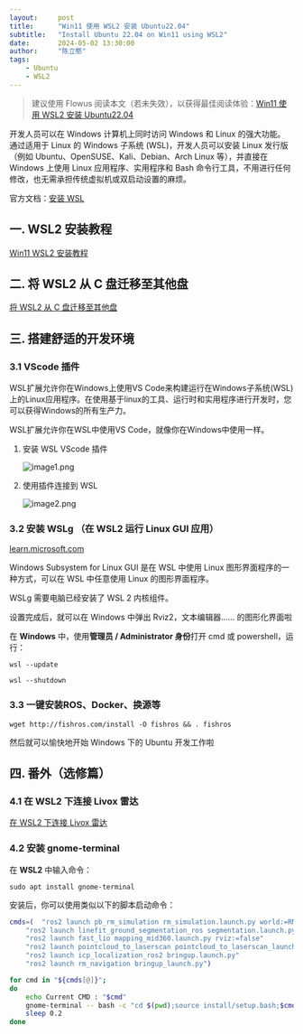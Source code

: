 ```yaml
---
layout:     post
title:      "Win11 使用 WSL2 安装 Ubuntu22.04"
subtitle:   "Install Ubuntu 22.04 on Win11 using WSL2"
date:       2024-05-02 13:30:00
author:     "陈立憨"
tags:
    - Ubuntu
    - WSL2
---
```


> 建议使用 Flowus 阅读本文（若未失效），以获得最佳阅读体验：[Win11 使用 WSL2 安装 Ubuntu22.04](https://flowus.cn/lihanchen/share/8f7b8faf-da59-4df9-8013-dff334c4038b?code=4PP1RS)

开发人员可以在 Windows 计算机上同时访问 Windows 和 Linux 的强大功能。 通过适用于 Linux 的 Windows 子系统 (WSL)，开发人员可以安装 Linux 发行版（例如 Ubuntu、OpenSUSE、Kali、Debian、Arch Linux 等），并直接在 Windows 上使用 Linux 应用程序、实用程序和 Bash 命令行工具，不用进行任何修改，也无需承担传统虚拟机或双启动设置的麻烦。

官方文档：[安装 WSL](https://learn.microsoft.com/zh-cn/windows/wsl/install)


## 一. WSL2 安装教程

[Win11 WSL2 安装教程](https://lihanchen2004.github.io/2024/05/02/Win11-WSL2-Installation-Tutorial/)

## 二. 将 WSL2 从 C 盘迁移至其他盘

[将 WSL2 从 C 盘迁移至其他盘](https://lihanchen2004.github.io/2024/05/02/Move-WSL2-from-C-Drive-to-Another-Drive/)


## 三. 搭建舒适的开发环境

### 3.1 VScode 插件

WSL扩展允许你在Windows上使用VS Code来构建运行在Windows子系统(WSL)上的Linux应用程序。在使用基于linux的工具、运行时和实用程序进行开发时，您可以获得Windows的所有生产力。

WSL扩展允许你在WSL中使用VS Code，就像你在Windows中使用一样。

1. 安装 WSL VScode 插件

    ![image1.png](/img/in-post/About_Ubuntu/Install-Ubuntu-22.04-on-Win11-using-WSL2/image1.png)

1. 使用插件连接到 WSL

    ![image2.png](/img/in-post/About_Ubuntu/Install-Ubuntu-22.04-on-Win11-using-WSL2/image2.png)

### 3.2 安装 WSLg （在 WSL2 运行 Linux GUI 应用）

[learn.microsoft.com](https://learn.microsoft.com/zh-cn/windows/wsl/tutorials/gui-apps)


Windows Subsystem for Linux GUI 是在 WSL 中使用 Linux 图形界面程序的一种方式，可以在 WSL 中任意使用 Linux 的图形界面程序。

WSLg 需要电脑已经安装了 WSL 2 内核组件。

设置完成后，就可以在 Windows 中弹出 Rviz2，文本编辑器...... 的图形化界面啦

在 **Windows** 中，使用**管理员 / Administrator 身份**打开 cmd 或 powershell，运行：

```Shell
wsl --update
```

```Shell
wsl --shutdown
```

### 3.3 一键安装ROS、Docker、换源等

```Shell
wget http://fishros.com/install -O fishros && . fishros
```

然后就可以愉快地开始 Windows 下的 Ubuntu 开发工作啦

## 四. 番外（选修篇）

### 4.1 在 WSL2 下连接 Livox 雷达

[在 WSL2 下连接 Livox 雷达](https://lihanchen2004.github.io/2024/05/02/Connect-Livox-Lidar-under-WSL2/)

### 4.2 安装 gnome-terminal

在 **WSL2** 中输入命令：

```Shell
sudo apt install gnome-terminal
```

安装后，你可以使用类似以下的脚本启动命令：

```sh
cmds=(  "ros2 launch pb_rm_simulation rm_simulation.launch.py world:=RMUC"
    "ros2 launch linefit_ground_segmentation_ros segmentation.launch.py" 
    "ros2 launch fast_lio mapping_mid360.launch.py rviz:=false"
    "ros2 launch pointcloud_to_laserscan pointcloud_to_laserscan_launch.py"
    "ros2 launch icp_localization_ros2 bringup.launch.py"
    "ros2 launch rm_navigation bringup_launch.py")

for cmd in "${cmds[@]}";
do
    echo Current CMD : "$cmd"
    gnome-terminal -- bash -c "cd $(pwd);source install/setup.bash;$cmd;exec bash;"
    sleep 0.2
done
```

